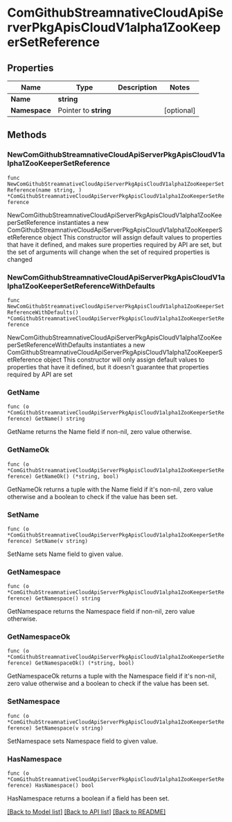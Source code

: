 # ComGithubStreamnativeCloudApiServerPkgApisCloudV1alpha1ZooKeeperSetReference

## Properties

Name | Type | Description | Notes
------------ | ------------- | ------------- | -------------
**Name** | **string** |  | 
**Namespace** | Pointer to **string** |  | [optional] 

## Methods

### NewComGithubStreamnativeCloudApiServerPkgApisCloudV1alpha1ZooKeeperSetReference

`func NewComGithubStreamnativeCloudApiServerPkgApisCloudV1alpha1ZooKeeperSetReference(name string, ) *ComGithubStreamnativeCloudApiServerPkgApisCloudV1alpha1ZooKeeperSetReference`

NewComGithubStreamnativeCloudApiServerPkgApisCloudV1alpha1ZooKeeperSetReference instantiates a new ComGithubStreamnativeCloudApiServerPkgApisCloudV1alpha1ZooKeeperSetReference object
This constructor will assign default values to properties that have it defined,
and makes sure properties required by API are set, but the set of arguments
will change when the set of required properties is changed

### NewComGithubStreamnativeCloudApiServerPkgApisCloudV1alpha1ZooKeeperSetReferenceWithDefaults

`func NewComGithubStreamnativeCloudApiServerPkgApisCloudV1alpha1ZooKeeperSetReferenceWithDefaults() *ComGithubStreamnativeCloudApiServerPkgApisCloudV1alpha1ZooKeeperSetReference`

NewComGithubStreamnativeCloudApiServerPkgApisCloudV1alpha1ZooKeeperSetReferenceWithDefaults instantiates a new ComGithubStreamnativeCloudApiServerPkgApisCloudV1alpha1ZooKeeperSetReference object
This constructor will only assign default values to properties that have it defined,
but it doesn't guarantee that properties required by API are set

### GetName

`func (o *ComGithubStreamnativeCloudApiServerPkgApisCloudV1alpha1ZooKeeperSetReference) GetName() string`

GetName returns the Name field if non-nil, zero value otherwise.

### GetNameOk

`func (o *ComGithubStreamnativeCloudApiServerPkgApisCloudV1alpha1ZooKeeperSetReference) GetNameOk() (*string, bool)`

GetNameOk returns a tuple with the Name field if it's non-nil, zero value otherwise
and a boolean to check if the value has been set.

### SetName

`func (o *ComGithubStreamnativeCloudApiServerPkgApisCloudV1alpha1ZooKeeperSetReference) SetName(v string)`

SetName sets Name field to given value.


### GetNamespace

`func (o *ComGithubStreamnativeCloudApiServerPkgApisCloudV1alpha1ZooKeeperSetReference) GetNamespace() string`

GetNamespace returns the Namespace field if non-nil, zero value otherwise.

### GetNamespaceOk

`func (o *ComGithubStreamnativeCloudApiServerPkgApisCloudV1alpha1ZooKeeperSetReference) GetNamespaceOk() (*string, bool)`

GetNamespaceOk returns a tuple with the Namespace field if it's non-nil, zero value otherwise
and a boolean to check if the value has been set.

### SetNamespace

`func (o *ComGithubStreamnativeCloudApiServerPkgApisCloudV1alpha1ZooKeeperSetReference) SetNamespace(v string)`

SetNamespace sets Namespace field to given value.

### HasNamespace

`func (o *ComGithubStreamnativeCloudApiServerPkgApisCloudV1alpha1ZooKeeperSetReference) HasNamespace() bool`

HasNamespace returns a boolean if a field has been set.


[[Back to Model list]](../README.md#documentation-for-models) [[Back to API list]](../README.md#documentation-for-api-endpoints) [[Back to README]](../README.md)


